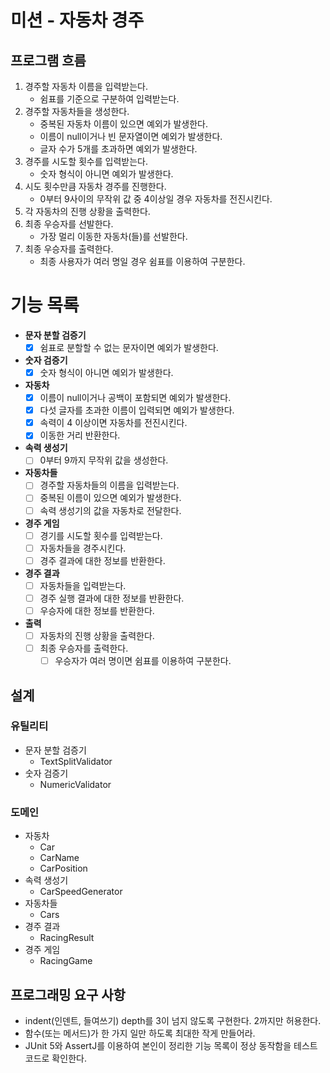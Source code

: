 # 미션 - 자동차 경주

## 프로그램 흐름

1. 경주할 자동차 이름을 입력받는다.
    - 쉼표를 기준으로 구분하여 입력받는다.
2. 경주할 자동차들을 생성한다.
    - 중복된 자동차 이름이 있으면 예외가 발생한다.
    - 이름이 null이거나 빈 문자열이면 예외가 발생한다.
    - 글자 수가 5개를 초과하면 예외가 발생한다.
3. 경주를 시도할 횟수를 입력받는다.
    - 숫자 형식이 아니면 예외가 발생한다.
4. 시도 횟수만큼 자동차 경주를 진행한다.
    - 0부터 9사이의 무작위 값 중 4이상일 경우 자동차를 전진시킨다.
5. 각 자동차의 진행 상황을 출력한다.
6. 최종 우승자를 선발한다.
    - 가장 멀리 이동한 자동차(들)를 선발한다.
7. 최종 우승자를 출력한다.
    - 최종 사용자가 여러 명일 경우 쉼표를 이용하여 구분한다.

# 기능 목록

- **문자 분할 검증기**
    - [X] 쉼표로 분할할 수 없는 문자이면 예외가 발생한다.

- **숫자 검증기**
    - [X] 숫자 형식이 아니면 예외가 발생한다.

- **자동차**
    - [X] 이름이 null이거나 공백이 포함되면 예외가 발생한다.
    - [X] 다섯 글자를 초과한 이름이 입력되면 예외가 발생한다.
    - [X] 속력이 4 이상이면 자동차를 전진시킨다.
    - [X] 이동한 거리 반환한다.

- **속력 생성기**
    - [ ] 0부터 9까지 무작위 값을 생성한다.

- **자동차들**
    - [ ] 경주할 자동차들의 이름을 입력받는다.
    - [ ] 중복된 이름이 있으면 예외가 발생한다.
    - [ ] 속력 생성기의 값을 자동차로 전달한다.

- **경주 게임**
    - [ ] 경기를 시도할 횟수를 입력받는다.
    - [ ] 자동차들을 경주시킨다.
    - [ ] 경주 결과에 대한 정보를 반환한다.

- **경주 결과**
    - [ ] 자동차들을 입력받는다.
    - [ ] 경주 실행 결과에 대한 정보를 반환한다.
    - [ ] 우승자에 대한 정보를 반환한다.

- **출력**
    - [ ] 자동차의 진행 상황을 출력한다.
    - [ ] 최종 우승자를 출력한다.
        - [ ] 우승자가 여러 명이면 쉼표를 이용하여 구분한다.

## 설계

### 유틸리티

- 문자 분할 검증기
    - TextSplitValidator
- 숫자 검증기
    - NumericValidator

### 도메인

- 자동차
    - Car
    - CarName
    - CarPosition
- 속력 생성기
    - CarSpeedGenerator
- 자동차들
    - Cars
- 경주 결과
    - RacingResult
- 경주 게임
    - RacingGame

## 프로그래밍 요구 사항

- indent(인덴트, 들여쓰기) depth를 3이 넘지 않도록 구현한다. 2까지만 허용한다.
- 함수(또는 메서드)가 한 가지 일만 하도록 최대한 작게 만들어라.
- JUnit 5와 AssertJ를 이용하여 본인이 정리한 기능 목록이 정상 동작함을 테스트 코드로 확인한다.